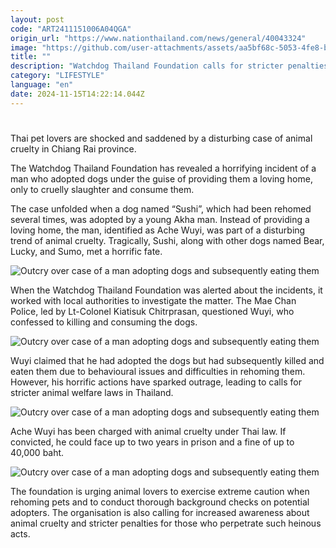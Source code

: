 ```yaml
---
layout: post
code: "ART2411151006A04QGA"
origin_url: "https://www.nationthailand.com/news/general/40043324"
image: "https://github.com/user-attachments/assets/aa5bf68c-5053-4fe8-bbac-cad7c1b7897f"
title: ""
description: "Watchdog Thailand Foundation calls for stricter penalties against culprits"
category: "LIFESTYLE"
language: "en"
date: 2024-11-15T14:22:14.044Z
---
```


# 











Thai pet lovers are shocked and saddened by a disturbing case of animal cruelty in Chiang Rai province.

The Watchdog Thailand Foundation has revealed a horrifying incident of a man who adopted dogs under the guise of providing them a loving home, only to cruelly slaughter and consume them.

The case unfolded when a dog named “Sushi”, which had been rehomed several times, was adopted by a young Akha man. Instead of providing a loving home, the man, identified as Ache Wuyi, was part of a disturbing trend of animal cruelty. Tragically, Sushi, along with other dogs named Bear, Lucky, and Sumo, met a horrific fate.

  ![Outcry over case of a man adopting dogs and subsequently eating them](https://github.com/user-attachments/assets/324f6d1d-9e7b-4f60-98bc-4e7915283aad)

When the Watchdog Thailand Foundation was alerted about the incidents, it worked with local authorities to investigate the matter. The Mae Chan Police, led by Lt-Colonel Kiatisuk Chitrprasan, questioned Wuyi, who confessed to killing and consuming the dogs.

  ![Outcry over case of a man adopting dogs and subsequently eating them](https://github.com/user-attachments/assets/faea4c03-cba8-42f6-8fe3-6c65b434baec)

Wuyi claimed that he had adopted the dogs but had subsequently killed and eaten them due to behavioural issues and difficulties in rehoming them. However, his horrific actions have sparked outrage, leading to calls for stricter animal welfare laws in Thailand.

  ![Outcry over case of a man adopting dogs and subsequently eating them](https://github.com/user-attachments/assets/c5ab119a-4a15-4193-ae1a-a9c42f78e937)

Ache Wuyi has been charged with animal cruelty under Thai law. If convicted, he could face up to two years in prison and a fine of up to 40,000 baht.

  ![Outcry over case of a man adopting dogs and subsequently eating them](https://github.com/user-attachments/assets/08b3de82-fa76-4eb4-a11f-6214b697424a)

The foundation is urging animal lovers to exercise extreme caution when rehoming pets and to conduct thorough background checks on potential adopters. The organisation is also calling for increased awareness about animal cruelty and stricter penalties for those who perpetrate such heinous acts.



